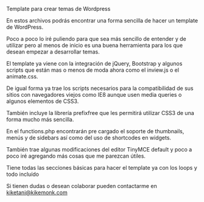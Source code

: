Template para crear temas de Wordpress

En estos archivos podrás encontrar una forma sencilla de hacer un template de WordPress.

Poco a poco lo iré puliendo para que sea más sencillo de entender y de utilizar pero al menos de inicio es una buena herramienta para los que desean empezar a desarrollar temas.

El template ya viene con la integración de jQuery, Bootstrap y algunos scripts que están mas o menos de moda ahora como el inview.js o el animate.css.

De igual forma ya trae los scripts necesarios para la compatibilidad de sus sitios con navegadores viejos como IE8 aunque usen media queries o algunos elementos de CSS3.

También incluye la librería prefixfree que les permitirá utilizar CSS3 de una forma mucho más sencilla.

En el functions.php encontrarán pre cargado el soporte de thumbnails, menús y de sidebars así como del uso de shortcodes en widgets.

También trae algunas modificaciones del editor TinyMCE default y poco a poco iré agregando más cosas que me parezcan útiles.

Tiene todas las secciones básicas para hacer el template ya con los loops y todo incluído

Si tienen dudas o desean colaborar pueden contactarme en kiketani@kikemonk.com
